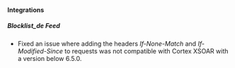 #### Integrations
##### Blocklist_de Feed
- Fixed an issue where adding the headers *If-None-Match* and *If-Modified-Since* to requests was not compatible with Cortex XSOAR with a version below 6.5.0.
